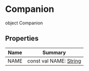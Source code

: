 # Companion


object Companion

## Properties

| Name | Summary |
|---|---|
| NAME | const val NAME: [String](https://kotlinlang.org/api/latest/jvm/stdlib/kotlin/-string/index.html) |
